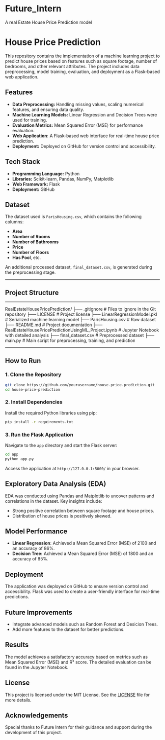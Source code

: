 # Future_Intern
A real Estate House Price Prediction model 

# House Price Prediction

This repository contains the implementation of a machine learning project to predict house prices based on features such as square footage, number of bedrooms, and other relevant attributes. The project includes data preprocessing, model training, evaluation, and deployment as a Flask-based web application.

## Features

- **Data Preprocessing:** Handling missing values, scaling numerical features, and ensuring data quality.
- **Machine Learning Models:** Linear Regression and Decision Trees were used for training.
- **Evaluation Metrics:** Mean Squared Error (MSE) for performance evaluation.
- **Web Application:** A Flask-based web interface for real-time house price prediction.
- **Deployment:** Deployed on GitHub for version control and accessibility.

## Tech Stack

- **Programming Language:** Python
- **Libraries:** Scikit-learn, Pandas, NumPy, Matplotlib
- **Web Framework:** Flask
- **Deployment:** GitHub

## Dataset

The dataset used is `ParisHousing.csv`, which contains the following columns:
- **Area**
- **Number of Rooms**
- **Number of Bathrooms**
- **Price**
- **Number of Floors**
- **Has Pool**, etc.

An additional processed dataset, `final_dataset.csv`, is generated during the preprocessing stage.

---

## Project Structure

---
RealEstateHousePricePrediction/
├── .gitignore                # Files to ignore in the Git repository
├── LICENSE                   # Project license
├── LinearRegressionModel.pkl # Serialized machine learning model
├── ParisHousing.csv          # Raw dataset
├── README.md                 # Project documentation
├── RealEstateHousePricePredictionUsingML_Project.ipynb # Jupyter Notebook with detailed analysis
├── final_dataset.csv         # Preprocessed dataset
├── main.py                   # Main script for preprocessing, training, and prediction

---

## How to Run

### 1. Clone the Repository
```bash
git clone https://github.com/yourusername/house-price-prediction.git
cd house-price-prediction
```

### 2. Install Dependencies
Install the required Python libraries using pip:
```bash
pip install -r requirements.txt
```

### 3. Run the Flask Application
Navigate to the `app` directory and start the Flask server:
```bash
cd app
python app.py
```
Access the application at `http://127.0.0.1:5000/` in your browser.

## Exploratory Data Analysis (EDA)
EDA was conducted using Pandas and Matplotlib to uncover patterns and correlations in the dataset. Key insights include:
- Strong positive correlation between square footage and house prices.
- Distribution of house prices is positively skewed.

## Model Performance
- **Linear Regression:** Achieved a Mean Squared Error (MSE) of 2100 and an accuracy of 86%.
- **Decision Tree:** Achieved a Mean Squared Error (MSE) of 1800 and an accuracy of 85%.

## Deployment
The application was deployed on GitHub to ensure version control and accessibility. Flask was used to create a user-friendly interface for real-time predictions.

## Future Improvements
- Integrate advanced models such as Random Forest and Desicion Trees.
- Add more features to the dataset for better predictions.

## Results
The model achieves a satisfactory accuracy based on metrics such as Mean Squared Error (MSE) and R² score. The detailed evaluation can be found in the Jupyter Notebook.

## License
This project is licensed under the MIT License. See the [LICENSE](LICENSE) file for more details.

## Acknowledgements
Special thanks to Future Intern for their guidance and support during the development of this project.

